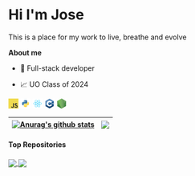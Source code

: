 # Hi I'm Jose

This is a place for my work to live, breathe and evolve

**About me**

- 💼 Full-stack developer

- 📈 UO Class of 2024


<code><img height="20" alt="javascript" src="https://raw.githubusercontent.com/github/explore/80688e429a7d4ef2fca1e82350fe8e3517d3494d/topics/javascript/javascript.png"></code>
<code><img height="20" alt="typescript" src="https://raw.githubusercontent.com/github/explore/80688e429a7d4ef2fca1e82350fe8e3517d3494d/topics/python/python.png"></code>
<code><img height="20" alt="react" src="https://raw.githubusercontent.com/github/explore/80688e429a7d4ef2fca1e82350fe8e3517d3494d/topics/react/react.png"></code>
<code><img height="20" alt="graphql" src="https://raw.githubusercontent.com/github/explore/5c058a388828bb5fde0bcafd4bc867b5bb3f26f3/topics/cpp/cpp.png"></code>
<code><img height="20" alt="nodejs" src="https://raw.githubusercontent.com/github/explore/80688e429a7d4ef2fca1e82350fe8e3517d3494d/topics/nodejs/nodejs.png"></code>    


| <a href="https://github.com/joserenter1a/github-readme-stats"><img align="center" src="https://github-readme-stats.vercel.app/api?username=joserenter1a&show_icons=true&include_all_commits=true&theme=dark&hide_border=true" alt="Anurag's github stats" /></a> | <a href="https://github.com/joserenter1a/github-readme-stats"><img align="center" src="https://github-readme-stats.vercel.app/api/top-langs/?username=joserenter1a&layout=compact&theme=dark&hide_border=true" /></a> |
| ------------- | ------------- |

#### Top Repositories


<a href="https://github.com/joserenter1a/github-readme-stats">
  <img align="center" src="https://github-readme-stats.vercel.app/api/pin/?username=joserenter1a&repo=github-readme-stats&theme=dark" />
</a>
<a href="https://github.com/joserenter1a/joserenter1a.github.io">
  <img align="center" src="https://github-readme-stats.vercel.app/api/pin/?username=joserenter1a&repo=portfolio&theme=dark" />
</a>

<br />
<br />
